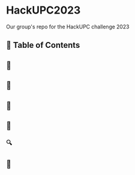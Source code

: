 # HackUPC2023
Our group's repo for the HackUPC challenge 2023

## :file_folder: Table of Contents

## :thought_balloon: 

## :memo: 

## :open_book: 

## :microscope: 

### :mag:

## :blue_book: 
